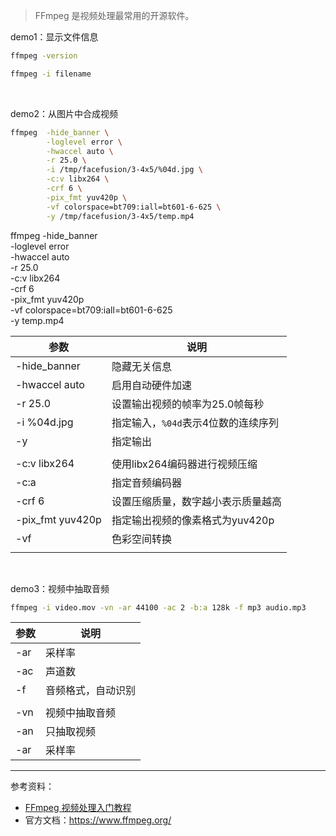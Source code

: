 
> FFmpeg 是视频处理最常用的开源软件。


demo1：显示文件信息
```bash
ffmpeg -version

ffmpeg -i filename
```

</br>

demo2：从图片中合成视频
```bash
ffmpeg  -hide_banner \
        -loglevel error \
        -hwaccel auto \
        -r 25.0 \
        -i /tmp/facefusion/3-4x5/%04d.jpg \
        -c:v libx264 \
        -crf 6 \
        -pix_fmt yuv420p \
        -vf colorspace=bt709:iall=bt601-6-625 \
        -y /tmp/facefusion/3-4x5/temp.mp4
```




ffmpeg  -hide_banner \
        -loglevel error \
        -hwaccel auto \
        -r 25.0 \
        -c:v libx264 \
        -crf 6 \
        -pix_fmt yuv420p \
        -vf colorspace=bt709:iall=bt601-6-625 \
        -y temp.mp4



| 参数             | 说明                                |
| ---------------- | ----------------------------------- |
| -hide_banner     | 隐藏无关信息                        |
| -hwaccel auto    | 启用自动硬件加速                    |
| -r 25.0          | 设置输出视频的帧率为25.0帧每秒      |
| -i %04d.jpg      | 指定输入，`%04d`表示4位数的连续序列 |
| -y               | 指定输出                            |
|                  |                                     |
| -c:v libx264     | 使用libx264编码器进行视频压缩       |
| -c:a             | 指定音频编码器                      |
| -crf 6           | 设置压缩质量，数字越小表示质量越高  |
| -pix_fmt yuv420p | 指定输出视频的像素格式为yuv420p     |
| -vf              | 色彩空间转换                        |
|                  |                                     |


</br>

demo3：视频中抽取音频

```bash
ffmpeg -i video.mov -vn -ar 44100 -ac 2 -b:a 128k -f mp3 audio.mp3
```

| 参数 | 说明               |
| ---- | ------------------ |
| -ar  | 采样率             |
| -ac  | 声道数             |
| -f   | 音频格式，自动识别 |
|      |                    |
| -vn  | 视频中抽取音频     |
| -an  | 只抽取视频         |
| -ar  | 采样率             |


------------

参考资料：
- [FFmpeg 视频处理入门教程](https://www.ruanyifeng.com/blog/2020/01/ffmpeg.html)
- 官方文档：https://www.ffmpeg.org/